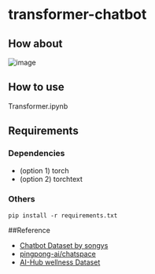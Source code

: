 # transformer-chatbot

## How about
![image](https://user-images.githubusercontent.com/95765566/145241642-e7a68fb0-f0ed-491e-9358-cbb6528f981d.png)


## How to use
Transformer.ipynb

## Requirements
### Dependencies
- (option 1) torch
- (option 2) torchtext

### Others
```
pip install -r requirements.txt
```
##Reference
- [Chatbot Dataset by songys](https://github.com/songys/Chatbot_data)
- [pingpong-ai/chatspace](https://github.com/pingpong-ai/chatspace/tree/master)
- [AI-Hub wellness Dataset](http://www.aihub.or.kr/keti_data_board/language_intelligence)
